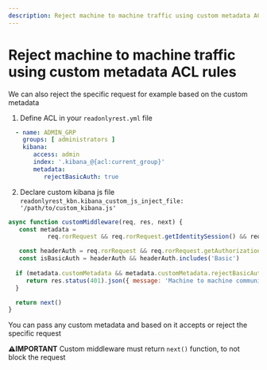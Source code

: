 ```yaml
---
description: Reject machine to machine traffic using custom metadata ACL rules
---
```


# Reject machine to machine traffic using custom metadata ACL rules

We can also reject the specific request for example based on the custom metadata

1. Define ACL in your `readonlyrest.yml` file

```yaml
  - name: ADMIN_GRP
    groups: [ administrators ]
    kibana:
       access: admin
       index: '.kibana_@{acl:current_group}'
       metadata:
          rejectBasicAuth: true
```

2. Declare custom kibana js file `readonlyrest_kbn.kibana_custom_js_inject_file: '/path/to/custom_kibana.js'`

```js
async function customMiddleware(req, res, next) {
   const metadata =
           req.rorRequest && req.rorRequest.getIdentitySession() && req.rorRequest.getIdentitySession().metadata;

   const headerAuth = req.rorRequest && req.rorRequest.getAuthorizationHeaders && req.rorRequest.getHeaders().getAuthorizationHeaders().get('authorization');
   const isBasicAuth = headerAuth && headerAuth.includes('Basic')
   
  if (metadata.customMetadata && metadata.customMetadata.rejectBasicAuth && isBasicAuth) {
     return res.status(401).json({ message: 'Machine to machine communication is not allowed' });
  }

  return next()
}
```
You can pass any custom metadata and based on it accepts or reject the specific request

**⚠️IMPORTANT** Custom middleware must return `next()` function, to not block the request